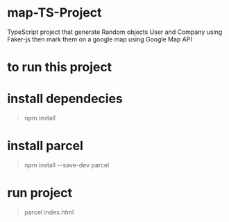 # map-TS-Project
TypeScript project that generate Random objects User and Company using Faker-js then mark them on a google map using Google Map API

# to run this project

# install dependecies
> npm install

# install parcel
> npm install --save-dev parcel

# run project
> parcel index.html
